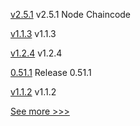 
[v2.5.1](https://github.com/hyperledger/fabric-chaincode-node/releases/tag/v2.5.1) v2.5.1 Node Chaincode

[v1.1.3](https://github.com/hyperledger/firefly-sandbox/releases/tag/v1.1.3) v1.1.3

[v1.2.4](https://github.com/hyperledger/firefly-sdk-nodejs/releases/tag/v1.2.4) v1.2.4

[0.51.1](https://github.com/hyperledger/aries-vcx/releases/tag/0.51.1) Release 0.51.1

[v1.1.2](https://github.com/hyperledger/firefly-sandbox/releases/tag/v1.1.2) v1.1.2


[See more >>>](https://start-here.hyperledger.org/releases)
